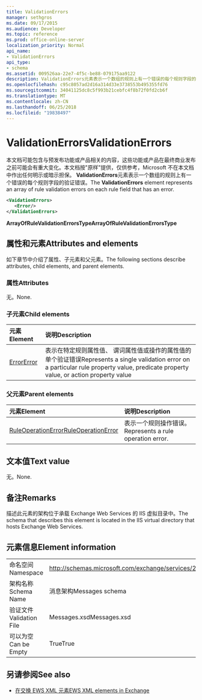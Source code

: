 ```yaml
---
title: ValidationErrors
manager: sethgros
ms.date: 09/17/2015
ms.audience: Developer
ms.topic: reference
ms.prod: office-online-server
localization_priority: Normal
api_name:
- ValidationErrors
api_type:
- schema
ms.assetid: 009526aa-22e7-4f5c-be88-079175aa9122
description: ValidationErrors元素表示一个数组的规则上有一个错误的每个规则字段的验证错误。
ms.openlocfilehash: c95c8057ad2d16a314d33e3738553b495355fd76
ms.sourcegitcommit: 34041125dc8c5f993b21cebfc4f8b72f0fd2cb6f
ms.translationtype: MT
ms.contentlocale: zh-CN
ms.lasthandoff: 06/25/2018
ms.locfileid: "19838497"
---
```

# <a name="validationerrors"></a><span data-ttu-id="f0fba-103">ValidationErrors</span><span class="sxs-lookup"><span data-stu-id="f0fba-103">ValidationErrors</span></span>

<span data-ttu-id="f0fba-104">本文档可能包含与预发布功能或产品相关的内容，这些功能或产品在最终商业发布之前可能会有重大变化。本文档按"原样"提供，仅供参考，Microsoft 不在本文档中作出任何明示或暗示担保。 **ValidationErrors**元素表示一个数组的规则上有一个错误的每个规则字段的验证错误。</span><span class="sxs-lookup"><span data-stu-id="f0fba-104">The **ValidationErrors** element represents an array of rule validation errors on each rule field that has an error.</span></span> 
  
```XML
<VaidationErrors>
   <Error/>
</ValidationErrors>
```

 <span data-ttu-id="f0fba-105">**ArrayOfRuleValidationErrorsType**</span><span class="sxs-lookup"><span data-stu-id="f0fba-105">**ArrayOfRuleValidationErrorsType**</span></span>
## <a name="attributes-and-elements"></a><span data-ttu-id="f0fba-106">属性和元素</span><span class="sxs-lookup"><span data-stu-id="f0fba-106">Attributes and elements</span></span>

<span data-ttu-id="f0fba-107">如下章节中介绍了属性、子元素和父元素。</span><span class="sxs-lookup"><span data-stu-id="f0fba-107">The following sections describe attributes, child elements, and parent elements.</span></span>
  
### <a name="attributes"></a><span data-ttu-id="f0fba-108">属性</span><span class="sxs-lookup"><span data-stu-id="f0fba-108">Attributes</span></span>

<span data-ttu-id="f0fba-109">无。</span><span class="sxs-lookup"><span data-stu-id="f0fba-109">None.</span></span>
  
### <a name="child-elements"></a><span data-ttu-id="f0fba-110">子元素</span><span class="sxs-lookup"><span data-stu-id="f0fba-110">Child elements</span></span>

|<span data-ttu-id="f0fba-111">**元素**</span><span class="sxs-lookup"><span data-stu-id="f0fba-111">**Element**</span></span>|<span data-ttu-id="f0fba-112">**说明**</span><span class="sxs-lookup"><span data-stu-id="f0fba-112">**Description**</span></span>|
|:-----|:-----|
|[<span data-ttu-id="f0fba-113">Error</span><span class="sxs-lookup"><span data-stu-id="f0fba-113">Error</span></span>](error.md) <br/> |<span data-ttu-id="f0fba-114">表示在特定规则属性值、 谓词属性值或操作的属性值的单个验证错误</span><span class="sxs-lookup"><span data-stu-id="f0fba-114">Represents a single validation error on a particular rule property value, predicate property value, or action property value</span></span>  <br/> |
   
### <a name="parent-elements"></a><span data-ttu-id="f0fba-115">父元素</span><span class="sxs-lookup"><span data-stu-id="f0fba-115">Parent elements</span></span>

|<span data-ttu-id="f0fba-116">**元素**</span><span class="sxs-lookup"><span data-stu-id="f0fba-116">**Element**</span></span>|<span data-ttu-id="f0fba-117">**说明**</span><span class="sxs-lookup"><span data-stu-id="f0fba-117">**Description**</span></span>|
|:-----|:-----|
|[<span data-ttu-id="f0fba-118">RuleOperationError</span><span class="sxs-lookup"><span data-stu-id="f0fba-118">RuleOperationError</span></span>](ruleoperationerror.md) <br/> |<span data-ttu-id="f0fba-119">表示一个规则操作错误。</span><span class="sxs-lookup"><span data-stu-id="f0fba-119">Represents a rule operation error.</span></span>  <br/> |
   
## <a name="text-value"></a><span data-ttu-id="f0fba-120">文本值</span><span class="sxs-lookup"><span data-stu-id="f0fba-120">Text value</span></span>

<span data-ttu-id="f0fba-121">无。</span><span class="sxs-lookup"><span data-stu-id="f0fba-121">None.</span></span>
  
## <a name="remarks"></a><span data-ttu-id="f0fba-122">备注</span><span class="sxs-lookup"><span data-stu-id="f0fba-122">Remarks</span></span>

<span data-ttu-id="f0fba-123">描述此元素的架构位于承载 Exchange Web Services 的 IIS 虚拟目录中。</span><span class="sxs-lookup"><span data-stu-id="f0fba-123">The schema that describes this element is located in the IIS virtual directory that hosts Exchange Web Services.</span></span>
  
## <a name="element-information"></a><span data-ttu-id="f0fba-124">元素信息</span><span class="sxs-lookup"><span data-stu-id="f0fba-124">Element information</span></span>

|||
|:-----|:-----|
|<span data-ttu-id="f0fba-125">命名空间</span><span class="sxs-lookup"><span data-stu-id="f0fba-125">Namespace</span></span>  <br/> |http://schemas.microsoft.com/exchange/services/2006/messages  <br/> |
|<span data-ttu-id="f0fba-126">架构名称</span><span class="sxs-lookup"><span data-stu-id="f0fba-126">Schema Name</span></span>  <br/> |<span data-ttu-id="f0fba-127">消息架构</span><span class="sxs-lookup"><span data-stu-id="f0fba-127">Messages schema</span></span>  <br/> |
|<span data-ttu-id="f0fba-128">验证文件</span><span class="sxs-lookup"><span data-stu-id="f0fba-128">Validation File</span></span>  <br/> |<span data-ttu-id="f0fba-129">Messages.xsd</span><span class="sxs-lookup"><span data-stu-id="f0fba-129">Messages.xsd</span></span>  <br/> |
|<span data-ttu-id="f0fba-130">可以为空</span><span class="sxs-lookup"><span data-stu-id="f0fba-130">Can be Empty</span></span>  <br/> |<span data-ttu-id="f0fba-131">True</span><span class="sxs-lookup"><span data-stu-id="f0fba-131">True</span></span>  <br/> |
   
## <a name="see-also"></a><span data-ttu-id="f0fba-132">另请参阅</span><span class="sxs-lookup"><span data-stu-id="f0fba-132">See also</span></span>



- [<span data-ttu-id="f0fba-133">在交换 EWS XML 元素</span><span class="sxs-lookup"><span data-stu-id="f0fba-133">EWS XML elements in Exchange</span></span>](ews-xml-elements-in-exchange.md)

